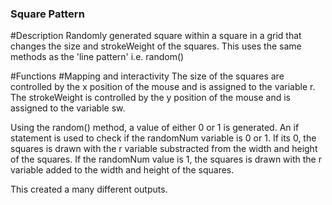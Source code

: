 ### Square Pattern

#Description 
Randomly generated square within a square in a grid that changes the size and strokeWeight of the squares. This uses the same methods as the 'line pattern' i.e. random()

#Functions
#Mapping and interactivity
The size of the squares are controlled by the x position of the mouse and is assigned to the variable r. The strokeWeight is controlled by the y position of the mouse and is assigned to the variable sw.

Using the random() method, a value of either 0 or 1 is generated. An if statement is used to check if the randomNum variable is 0 or 1.
If its 0, the squares is drawn with the r variable substracted from the width and height of the squares. If the randomNum value is 1, the squares is drawn with the r variable added to the width and height of the squares.

This created a many different outputs.
